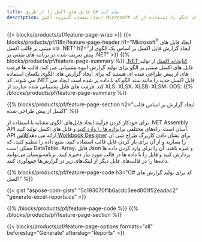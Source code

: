 ```yaml
---
title: فایل های اکسل را از طریق C# تولید کنید
description: ایجاد صفحات گسترده اکسل Microsoft از یک برگه الگو با استفاده از کد C#
---
```

{{< blocks/products/pf/feature-page-wrap >}}
{{< blocks/products/pf/i18n/feature-page-header h1="Microsoft<sup>&reg;</sup> ایجاد فایل های مبتنی بر قالب اکسل via .NET" h2="ایجاد گزارش فایل اکسل بر اساس یک الگوی از پیش تعریف شده در برنامه های مبتنی بر .NET" >}}
{{% blocks/products/pf/feature-page-summary %}}
[.NET کتابخانه اکسل](/cells/fa/net/) از تولید فایل های اکسل مبتنی بر الگو برای تولید گزارش انبوه پشتیبانی می کند. قالب ها فرمت های از پیش طراحی شده ای هستند که برای ایجاد گزارش های الگوی یکسان استفاده می شوند. کد .NET فایل اکسل جدید را مانند سند الگو که با داده پر شده است ایجاد می کند. فرمت های فایل پشتیبانی شده عبارتند از XLS، XLSX، XLSB، XLSM، ODS.
{{% /blocks/products/pf/feature-page-summary %}}

{{% blocks/products/pf/feature-page-section h2="ایجاد گزارش بر اساس قالب اکسل از پیش طراحی شده" %}}

برای خودکار کردن فرآیند ایجاد فایل‌های الگوی مشابه با استفاده از .NET Assembly API آسان است. راه‌های مختلفی برای[داده ها را وارد کنید](https://docs.aspose.com/cells/net/import-data-into-worksheet/#importing-data-from-json) و فایل های اکسل تولید کنید. API ارائه می دهد[کلاس Workbook Designer](https://reference.aspose.com/cells/net/aspose.cells/workbookdesigner) برای نشان دادن کاربرگ طراح شی آن را بسازید و از آن برای باز کردن فایل قالب استفاده کنید. منبع داده را تنظیم کنید، که ممکن است DataTable، Array، فایل Json و غیره باشد. آن را برای وارد کردن داده ها پردازش کنید و فایل را با داده ها در قالب مورد نیاز ذخیره کنید. برنامه‌نویسان می‌توانند داده‌ها را در قالب‌های فایل دیگر از لینک‌های زیر در گزارش‌ها جمع‌آوری کنند.



{{% blocks/products/pf/feature-page-code h3="C# کد برای تولید گزارش های اکسل" %}}

{{< gist "aspose-com-gists" "5c193070f1b6acdc3eed001f52eadbc2" "generate-excel-reports.cs" >}}

{{% /blocks/products/pf/feature-page-code %}}
{{% /blocks/products/pf/feature-page-section %}}

{{< blocks/products/pf/feature-page-options formats="all" beforeslug="Generate" afterslug="Reports" >}}
